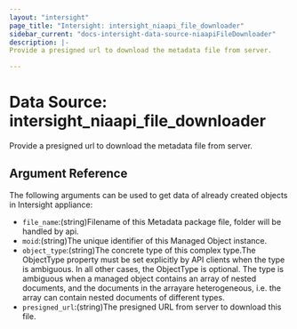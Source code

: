 ```yaml
---
layout: "intersight"
page_title: "Intersight: intersight_niaapi_file_downloader"
sidebar_current: "docs-intersight-data-source-niaapiFileDownloader"
description: |-
Provide a presigned url to download the metadata file from server.

---
```


# Data Source: intersight_niaapi_file_downloader
Provide a presigned url to download the metadata file from server.

## Argument Reference
The following arguments can be used to get data of already created objects in Intersight appliance:
* `file_name`:(string)Filename of this Metadata package file, folder will be handled by api.
* `moid`:(string)The unique identifier of this Managed Object instance.
* `object_type`:(string)The concrete type of this complex type.The ObjectType property must be set explicitly by API clients when the type is ambiguous. In all other cases, the ObjectType is optional. The type is ambiguous when a managed object contains an array of nested documents, and the documents in the arrayare heterogeneous, i.e. the array can contain nested documents of different types.
* `presigned_url`:(string)The presigned URL from server to download this file.
